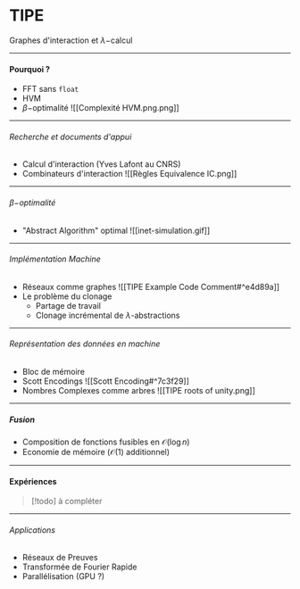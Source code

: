
# TIPE

Graphes d'interaction et $\lambda-$calcul

---

#### Pourquoi ?

- FFT sans `float`
- HVM
- $\beta-$optimalité
![[Complexité HVM.png.png]]
---

###### Recherche et documents d'appui

- Calcul d'interaction (Yves Lafont au CNRS)
- Combinateurs d'interaction 
![[Règles Equivalence IC.png]]
---

###### $\beta-$optimalité 

- "Abstract Algorithm" optimal
![[inet-simulation.gif]]

---

###### Implémentation Machine

- Réseaux comme graphes 
![[TIPE Example Code Comment#^e4d89a]]
- Le problème du clonage
	- Partage de travail
	- Clonage incrémental de $\lambda$-abstractions


---

###### Représentation des données en machine

- Bloc de mémoire
- Scott Encodings
![[Scott Encoding#^7c3f29]]
- Nombres Complexes comme arbres
![[TIPE roots of unity.png]]

---

##### Fusion 

- Composition de fonctions fusibles en $\mathcal{O}(\log n)$
- Economie de mémoire ($\mathcal{O}(1)$ additionnel)

---

#### Expériences

>[!todo] à compléter

---

###### Applications 

- Réseaux de Preuves
- Transformée de Fourier Rapide
- Parallélisation (GPU ?)
